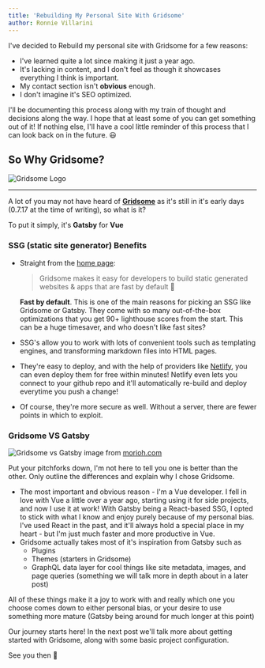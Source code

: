 ```yaml
---
title: 'Rebuilding My Personal Site With Gridsome'
author: Ronnie Villarini
---
```


I've decided to Rebuild my personal site with Gridsome for a few reasons:

-   I've learned quite a lot since making it just a year ago.
-   It's lacking in content, and I don't feel as though it showcases everything I think is important.
-   My contact section isn't **obvious** enough.
-   I don't imagine it's SEO optimized.

I'll be documenting this process along with my train of thought and decisions along the way. I hope that at least some of you can get something out of it! If nothing else, I'll have a cool little reminder of this process that I can look back on in the future. 😃

## So Why Gridsome?

![Gridsome Logo](https://dev-to-uploads.s3.amazonaws.com/i/yeq5sadxv3265n70vody.jpeg)

---

A lot of you may not have heard of **[Gridsome](https://gridsome.org)** as it's still in it's early days (0.7.17 at the time of writing), so what is it?

To put it simply, it's **Gatsby** for **Vue**

### SSG (static site generator) Benefits

-   Straight from the [home page](https://gridsome.org):

    > Gridsome makes it easy for developers to build static generated websites & apps that are fast by default 🚀

    **Fast by default**. This is one of the main reasons for picking an SSG like Gridsome or Gatsby. They come with so many out-of-the-box optimizations that you get 90+ lighthouse scores from the start. This can be a huge timesaver, and who doesn't like fast sites?

-   SSG's allow you to work with lots of convenient tools such as templating engines, and transforming markdown files into HTML pages.
-   They're easy to deploy, and with the help of providers like [Netlify](https://netlify.com), you can even deploy them for free within minutes! Netlify even lets you connect to your github repo and it'll automatically re-build and deploy everytime you push a change!
-   Of course, they're more secure as well. Without a server, there are fewer points in which to exploit.

### Gridsome VS Gatsby

![Gridsome vs Gatsby](https://dev-to-uploads.s3.amazonaws.com/i/nbxdnr1p11esa4t80dc6.jpeg)
image from [morioh.com](https://morioh.com/p/b8b12d6aa29a)

Put your pitchforks down, I'm not here to tell you one is better than the other. Only outline the differences and explain why I chose Gridsome.

-   The most important and obvious reason - I'm a Vue developer. I fell in love with Vue a little over a year ago, starting using it for side projects, and now I use it at work! With Gatsby being a React-based SSG, I opted to stick with what I know and enjoy purely because of my personal bias. I've used React in the past, and it'll always hold a special place in my heart - but I'm just much faster and more productive in Vue.
-   Gridsome actually takes most of it's inspiration from Gatsby such as
    -   Plugins
    -   Themes (starters in Gridsome)
    -   GraphQL data layer for cool things like site metadata, images, and page queries (something we will talk more in depth about in a later post)

All of these things make it a joy to work with and really which one you choose comes down to either personal bias, or your desire to use something more mature (Gatsby being around for much longer at this point)

Our journey starts here! In the next post we'll talk more about getting started with Gridsome, along with some basic project configuration.

See you then 🖖
